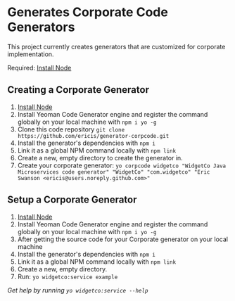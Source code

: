 # Generates Corporate Code Generators

This project currently creates generators that are customized for corporate implementation.

Required: [Install Node](http://nodejs.org)

## Creating a Corporate Generator

1. [Install Node](http://nodejs.org)
2. Install Yeoman Code Generator engine and register the command globally on your local machine with `npm i yo -g`
3. Clone this code repository `git clone https://github.com/ericis/generator-corpcode.git`
4. Install the generator's dependencies with `npm i`
5. Link it as a global NPM command locally with `npm link`
6. Create a new, empty directory to create the generator in.
7. Create your corporate generator: `yo corpcode widgetco "WidgetCo Java Microservices code generator" "WidgetCo" "com.widgetco" "Eric Swanson <ericis@users.noreply.github.com>"`

## Setup a Corporate Generator

1. [Install Node](http://nodejs.org)
2. Install Yeoman Code Generator engine and register the command globally on your local machine with `npm i yo -g`
3. After getting the source code for your Corporate generator on your local machine
4. Install the generator's dependencies with `npm i`
5. Link it as a global NPM command locally with `npm link`
6. Create a new, empty directory.
7. Run: `yo widgetco:service example`

_Get help by running `yo widgetco:service --help`_

